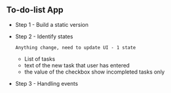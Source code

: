 ## To-do-list App

- Step 1 - Build a static version

- Step 2 - Identify states

  `Anything change, need to update UI - 1 state`

  - List of tasks
  - text of the new task that user has entered
  - the value of the checkbox show incompleted tasks only

- Step 3 - Handling events
